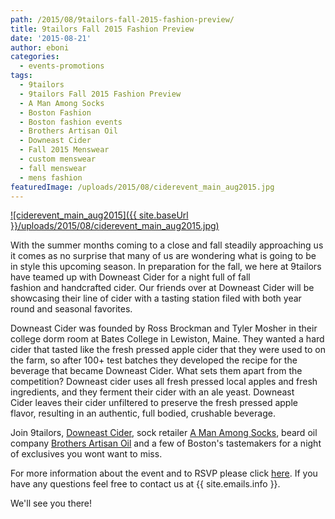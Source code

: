 ```yaml
---
path: /2015/08/9tailors-fall-2015-fashion-preview/
title: 9tailors Fall 2015 Fashion Preview
date: '2015-08-21'
author: eboni
categories:
  - events-promotions
tags:
  - 9tailors
  - 9tailors Fall 2015 Fashion Preview
  - A Man Among Socks
  - Boston Fashion
  - Boston fashion events
  - Brothers Artisan Oil
  - Downeast Cider
  - Fall 2015 Menswear
  - custom menswear
  - fall menswear
  - mens fashion
featuredImage: /uploads/2015/08/ciderevent_main_aug2015.jpg
---
```

[![ciderevent_main_aug2015]({{ site.baseUrl }}/uploads/2015/08/ciderevent_main_aug2015.jpg)](https://www.eventbrite.com/e/9tailors-fall-2015-fashion-preview-tickets-18234712516)

With the summer months coming to a close and fall steadily approaching us it comes as no surprise that many of us are wondering what is going to be in style this upcoming season. In preparation for the fall, we here at 9tailors have teamed up with Downeast Cider for a night full of fall fashion and handcrafted cider. Our friends over at Downeast Cider will be showcasing their line of cider with a tasting station filed with both year round and seasonal favorites.

Downeast Cider was founded by Ross Brockman and Tyler Mosher in their college dorm room at Bates College in Lewiston, Maine. They wanted a hard cider that tasted like the fresh pressed apple cider that they were used to on the farm, so after 100+ test batches they developed the recipe for the beverage that became Downeast Cider. What sets them apart from the competition? Downeast cider uses all fresh pressed local apples and fresh ingredients, and they ferment their cider with an ale yeast. Downeast Cider leaves their cider unfiltered to preserve the fresh pressed apple flavor, resulting in an authentic, full bodied, crushable beverage.

Join 9tailors, [Downeast Cider](http://downeastcider.com/), sock retailer [A Man Among Socks](https://amanamongsocks.com/), beard oil company [Brothers Artisan Oil](http://www.brothersartisanoil.com/) and a few of Boston's tastemakers for a night of exclusives you wont want to miss.

For more information about the event and to RSVP please click [here](https://www.eventbrite.com/e/9tailors-fall-2015-fashion-preview-tickets-18234712516). If you have any questions feel free to contact us at {{ site.emails.info }}.

We'll see you there!